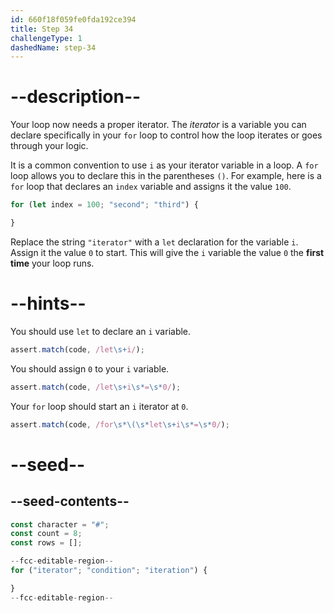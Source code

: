 ```yaml
---
id: 660f18f059fe0fda192ce394
title: Step 34
challengeType: 1
dashedName: step-34
---
```


# --description--

Your loop now needs a proper iterator. The <dfn>iterator</dfn> is a variable you can declare specifically in your `for` loop to control how the loop iterates or goes through your logic.

It is a common convention to use `i` as your iterator variable in a loop. A `for` loop allows you to declare this in the parentheses `()`. For example, here is a `for` loop that declares an `index` variable and assigns it the value `100`.

```js
for (let index = 100; "second"; "third") {

}
```

Replace the string `"iterator"` with a `let` declaration for the variable `i`. Assign it the value `0` to start. This will give the `i` variable the value `0` the **first time** your loop runs.

# --hints--

You should use `let` to declare an `i` variable.

```js
assert.match(code, /let\s+i/);
```

You should assign `0` to your `i` variable.

```js
assert.match(code, /let\s+i\s*=\s*0/);
```

Your `for` loop should start an `i` iterator at `0`.

```js
assert.match(code, /for\s*\(\s*let\s+i\s*=\s*0/);
```

# --seed--

## --seed-contents--

```js
const character = "#";
const count = 8;
const rows = [];

--fcc-editable-region--
for ("iterator"; "condition"; "iteration") {

}
--fcc-editable-region--
```
